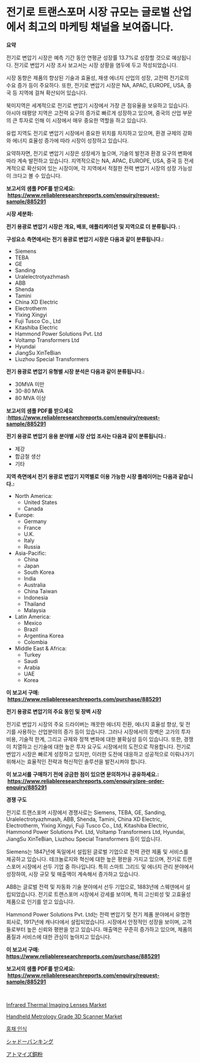 <p><h1>전기로 트랜스포머 시장 규모는 글로벌 산업에서 최고의 마케팅 채널을 보여줍니다.</h1></p><p><strong>요약</strong></p>
<p><p>전기로 변압기 시장은 예측 기간 동안 연평균 성장률 13.7%로 성장할 것으로 예상됩니다. 전기로 변압기 시장 조사 보고서는 시장 상황을 염두에 두고 작성되었습니다.</p><p>시장 동향은 제품의 향상된 기술과 효율성, 재생 에너지 산업의 성장, 고전력 전기로의 수요 증가 등이 주요하다. 또한, 전기로 변압기 시장은 NA, APAC, EUROPE, USA, 중국 등 지역에 걸쳐 확산되어 있습니다.</p><p>북미지역은 세계적으로 전기로 변압기 시장에서 가장 큰 점유율을 보유하고 있습니다. 아시아 태평양 지역은 고전력 요구의 증가로 빠르게 성장하고 있으며, 중국의 산업 부문의 큰 투자로 인해 이 시장에서 매우 중요한 역할을 하고 있습니다.</p><p>유럽 지역도 전기로 변압기 시장에서 중요한 위치를 차지하고 있으며, 환경 규제의 강화와 에너지 효율성 증가에 따라 시장이 성장하고 있습니다.</p><p>요약하자면, 전기로 변압기 시장은 성장세가 높으며, 기술의 발전과 환경 요구의 변화에 따라 계속 발전하고 있습니다. 지역적으로는 NA, APAC, EUROPE, USA, 중국 등 전세계적으로 확산되어 있는 시장이며, 각 지역에서 적절한 전력 변압기 시장의 성장 가능성이 크다고 볼 수 있습니다.</p></p>
<p><strong>보고서의 샘플 PDF를 받으세요: &nbsp;<a href="https://www.reliableresearchreports.com/enquiry/request-sample/885291">https://www.reliableresearchreports.com/enquiry/request-sample/885291</a></strong></p>
<p><strong>시장 세분화:</strong></p>
<p><strong> 전기 용광로 변압기 시장은 개요, 배포, 애플리케이션 및 지역으로 더 분류됩니다. :</strong></p>
<p><strong>구성요소 측면에서는 전기 용광로 변압기 시장은 다음과 같이 분류됩니다.:</strong></p>
<p><ul><li>Siemens</li><li>TEBA</li><li>GE</li><li>Sanding</li><li>Uralelectrotyazhmash</li><li>ABB</li><li>Shenda</li><li>Tamini</li><li>China XD Electric</li><li>Electrotherm</li><li>Yixing Xingyi</li><li>Fuji Tusco Co., Ltd</li><li>Kitashiba Electric</li><li>Hammond Power Solutions Pvt. Ltd</li><li>Voltamp Transformers Ltd</li><li>Hyundai</li><li>JiangSu XinTeBian</li><li>Liuzhou Special Transformers</li></ul></p>
<p><strong> 전기 용광로 변압기 유형별 시장 분석은 다음과 같이 분류됩니다.:</strong></p>
<p><ul><li>30MVA 미만</li><li>30-80 MVA</li><li>80 MVA 이상</li></ul></p>
<p><strong>보고서의 샘플 PDF를 받으세요 :<a href="https://www.reliableresearchreports.com/enquiry/request-sample/885291">https://www.reliableresearchreports.com/enquiry/request-sample/885291</a></strong></p>
<p><strong> 전기 용광로 변압기 응용 분야별 시장 산업 조사는 다음과 같이 분류됩니다.:</strong></p>
<p><ul><li>제강</li><li>합금철 생산</li><li>기타</li></ul></p>
<p><strong>지역 측면에서 전기 용광로 변압기 지역별로 이용 가능한 시장 플레이어는 다음과 같습니다.:</strong></p>
<p><ul>
    <li>
        North America:
        <ul>
            <li>United States</li>
            <li>Canada</li>
        </ul>
    </li>
    <li>
        Europe:
        <ul>
            <li>Germany</li>
            <li>France</li>
            <li>U.K.</li>
            <li>Italy</li>
            <li>Russia</li>
        </ul>
    </li>
    <li>
        Asia-Pacific:
        <ul>
            <li>China</li>
            <li>Japan</li>
            <li>South Korea</li>
            <li>India</li>
            <li>Australia</li>
            <li>China Taiwan</li>
            <li>Indonesia</li>
            <li>Thailand</li>
            <li>Malaysia</li>
        </ul>
    </li>
    <li>
        Latin America:
        <ul>
            <li>Mexico</li>
            <li>Brazil</li>
            <li>Argentina Korea</li>
            <li>Colombia</li>
        </ul>
    </li>
    <li>
        Middle East & Africa:
        <ul>
            <li>Turkey</li>
            <li>Saudi</li>
            <li>Arabia</li>
            <li>UAE</li>
            <li>Korea</li>
        </ul>
    </li>
    </ul></p>
<p><strong>이 보고서 구매: &nbsp;<a href="https://www.reliableresearchreports.com/purchase/885291">https://www.reliableresearchreports.com/purchase/885291</a></strong></p>
<p><strong>전기 용광로 변압기의 주요 동인 및 장벽 시장</strong></p>
<p><p>전기로 변압기 시장의 주요 드라이버는 깨끗한 에너지 전환, 에너지 효율성 향상, 및 전기를 사용하는 산업분야의 증가 등이 있습니다. 그러나 시장에서의 장벽은 고가의 투자 비용, 기술적 한계, 그리고 규제와 정책 변화에 대한 불확실성 등이 있습니다. 또한, 경쟁이 치열하고 신기술에 대한 높은 투자 요구도 시장에서의 도전으로 작용합니다. 전기로 변압기 시장은 빠르게 성장하고 있지만, 이러한 도전에 대응하고 성공적으로 이뤄나가기 위해서는 효율적인 전략과 혁신적인 솔루션을 발전시켜야 합니다.</p></p>
<p><strong>이 보고서를 구매하기 전에 궁금한 점이 있으면 문의하거나 공유하세요.: &nbsp;<a href="https://www.reliableresearchreports.com/enquiry/pre-order-enquiry/885291">https://www.reliableresearchreports.com/enquiry/pre-order-enquiry/885291</a></strong></p>
<p><strong>경쟁 구도</strong></p>
<p><p>전기로 트랜스포머 시장에서 경쟁사로는 Siemens, TEBA, GE, Sanding, Uralelectrotyazhmash, ABB, Shenda, Tamini, China XD Electric, Electrotherm, Yixing Xingyi, Fuji Tusco Co., Ltd, Kitashiba Electric, Hammond Power Solutions Pvt. Ltd, Voltamp Transformers Ltd, Hyundai, JiangSu XinTeBian, Liuzhou Special Transformers 등이 있습니다.</p><p>Siemens는 1847년에 독일에서 설립된 글로벌 기업으로 전력 관련 제품 및 서비스를 제공하고 있습니다. 테크놀로지와 혁신에 대한 높은 평판을 가지고 있으며, 전기로 트랜스포머 시장에서 선두 기업 중 하나입니다. 특히 스마트 그리드 및 에너지 관리 분야에서 성장하여, 시장 규모 및 매출액이 계속해서 증가하고 있습니다.</p><p>ABB는 글로벌 전력 및 자동화 기술 분야에서 선두 기업으로, 1883년에 스웨덴에서 설립되었습니다. 전기로 트랜스포머 시장에서 강세를 보이며, 특히 고신뢰성 및 고효율성 제품으로 인기를 얻고 있습니다.</p><p>Hammond Power Solutions Pvt. Ltd는 전력 변압기 및 전기 제품 분야에서 유명한 회사로, 1917년에 캐나다에서 설립되었습니다. 시장에서 안정적인 성장을 보이며, 고객들로부터 높은 신뢰와 평판을 얻고 있습니다. 매출액은 꾸준히 증가하고 있으며, 제품의 품질과 서비스에 대한 관심이 높아지고 있습니다.</p></p>
<p><strong>이 보고서 구매: &nbsp; <a href="https://www.reliableresearchreports.com/purchase/885291">https://www.reliableresearchreports.com/purchase/885291</a></strong></p>
<p><strong>보고서의 샘플 PDF를 받으세요: &nbsp;<a href="https://www.reliableresearchreports.com/enquiry/request-sample/885291">https://www.reliableresearchreports.com/enquiry/request-sample/885291</a></strong><strong></strong></p>
<p>&nbsp;</p>
<p><p><a href="https://cat-emmental-94b.notion.site/Infrared-Thermal-Imaging-Lenses-Market-Growth-Market-Trends-COVID-19-Impact-and-Forecasts-for-per-a838af9067ce4e17a6b5069094c2d370">Infrared Thermal Imaging Lenses Market</a></p><p><a href="https://issuu.com/reportprime-2/docs/handheld-metrology-grade-3d-scanner-market-size-20">Handheld Metrology Grade 3D Scanner Market</a></p><p><a href="https://medium.com/@glenbins6ty7667/%EC%95%84%EC%9D%B4%EB%A6%AC%EC%8A%A4-%EC%9D%B8%EC%8B%9D-%EC%8B%9C%EC%9E%A5%EC%9D%80-%EC%8B%9C%EC%9E%A5-%EC%A0%90%EC%9C%A0%EC%9C%A8-%ED%81%AC%EA%B8%B0-%EB%B0%8F-2031%EB%85%84%EA%B9%8C%EC%A7%80-%EC%98%88%EC%83%81%EB%90%9C-%EC%98%88%EC%B8%A1%EC%97%90-%EC%A4%91%EC%A0%90%EC%9D%84-%EB%91%A1%EB%8B%88%EB%8B%A4-4cd1e2017b68">홍채 인식</a></p><p><a href="https://medium.com/@ronspencer61/%E3%82%B7%E3%83%A3%E3%83%89%E3%82%A6%E3%83%90%E3%83%B3%E3%82%AD%E3%83%B3%E3%82%B0%E5%B8%82%E5%A0%B4-%E3%82%BF%E3%82%A4%E3%83%97-%E3%82%A2%E3%83%97%E3%83%AA%E3%82%B1%E3%83%BC%E3%82%B7%E3%83%A7%E3%83%B3-%E3%81%8A%E3%82%88%E3%81%B3%E5%9C%B0%E7%90%86%E3%81%AB%E3%82%88%E3%82%8B%E5%8C%85%E6%8B%AC%E7%9A%84%E3%81%AA%E8%A9%95%E4%BE%A1-4ef17238b66a">シャドーバンキング</a></p><p><a href="https://medium.com/@nikolaskirlin2023/%E7%B2%89%E6%9C%AB%E9%8A%85%E5%B8%82%E5%A0%B4%E8%A6%8F%E6%A8%A1-%E5%B8%82%E5%A0%B4%E5%8B%95%E5%90%91%E3%81%A8%E5%B8%82%E5%A0%B4%E4%BA%88%E6%B8%AC-2024%E5%B9%B4%E3%81%8B%E3%82%892031%E5%B9%B4%E3%81%BE%E3%81%A7-413b4685d7f1">アトマイズ銅粉</a></p></p>